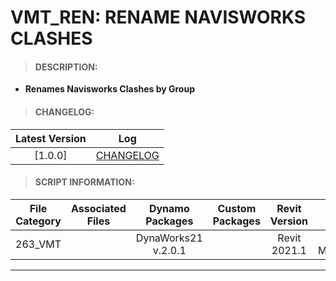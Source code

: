 # VMT_REN: RENAME NAVISWORKS CLASHES

> #### DESCRIPTION: 
- **Renames Navisworks Clashes by Group**

> #### CHANGELOG:

| Latest Version | Log |
| :-------: | :----: | 
|[1.0.0] | [CHANGELOG](/_vmt/changelog/VMT_REN_NavisworksClashes.md) |

> #### SCRIPT INFORMATION: 

| File Category| Associated Files | Dynamo Packages | Custom Packages | Revit Version | Author | Reviewed By |
| :-------: | :----: | :---: | :---: | :---: | :---: | :---: |
| 263_VMT |  | DynaWorks21 v.2.0.1 | | Revit 2021.1 | Cathrine Macabuhay | |


----------------------------------------------------------------
<!-- > #### SCRIPT: 
<details>
<summary>SCRIPT</summary>
<img src="/images/vmt/VMT_REN_NavisworksClashes.png">
</details>

------------------------------------------------------------------------------

> #### DEMO:  -->
